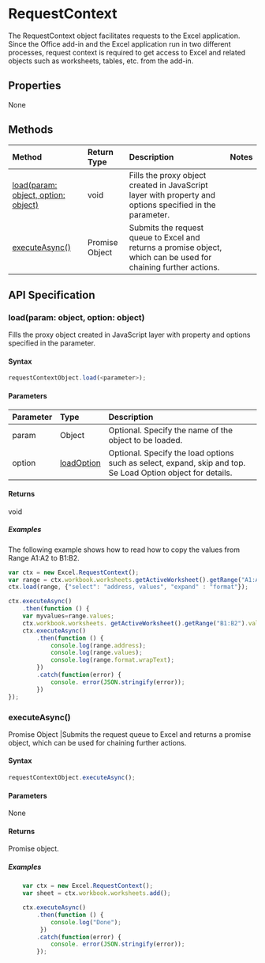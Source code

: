 # RequestContext

The RequestContext object facilitates requests to the Excel application. Since the Office add-in and the Excel application run in two different processes, request context is required to get access to Excel and related objects such as worksheets, tables, etc. from the add-in. 

## Properties
None

## Methods

| Method         | Return Type    |Description|Notes |
|:---------------|:--------|:----------|:-----|
|[load(param: object, option: object)](#loadparam-object-option-object)  |void     |Fills the proxy object created in JavaScript layer with property and options specified in the parameter.||
|[executeAsync()](#executeasync)  |Promise Object |Submits the request queue to Excel and returns a promise object, which can be used for chaining further actions.||

## API Specification

### load(param: object, option: object)
Fills the proxy object created in JavaScript layer with property and options specified in the parameter.

#### Syntax
```js
requestContextObject.load(<parameter>);
```

#### Parameters
| Parameter       | Type    |Description|
|:----------------|:--------|:----------|
|param|Object|Optional. Specify the name of the object to be loaded.|
|option|[loadOption](loadoption.md)|Optional. Specify the load options such as select, expand, skip and top. Se Load Option object for details.|

#### Returns
void

##### Examples

The following example shows how to read how to copy the values from Range A1:A2 to B1:B2.

```js
var ctx = new Excel.RequestContext();
var range = ctx.workbook.worksheets.getActiveWorksheet().getRange("A1:A2");
ctx.load(range, {"select": "address, values", "expand" : "format"});

ctx.executeAsync()
	.then(function () {
	var myvalues=range.values;
	ctx.workbook.worksheets. getActiveWorksheet().getRange("B1:B2").values= myvalues;
	ctx.executeAsync()
  		.then(function () {
			console.log(range.address);
			console.log(range.values);
			console.log(range.format.wrapText);
		})
		.catch(function(error) {
			console. error(JSON.stringify(error));
		})
});
```

### executeAsync() 
Promise Object |Submits the request queue to Excel and returns a promise object, which can be used for chaining further actions.

#### Syntax
```js
requestContextObject.executeAsync();
```

#### Parameters
None

#### Returns
Promise object.

##### Examples


```js
	var ctx = new Excel.RequestContext();
	var sheet = ctx.workbook.worksheets.add();

	ctx.executeAsync()
		.then(function () {   			
			console.log("Done");
		 })
		.catch(function(error) {
			console. error(JSON.stringify(error));
		});
```
